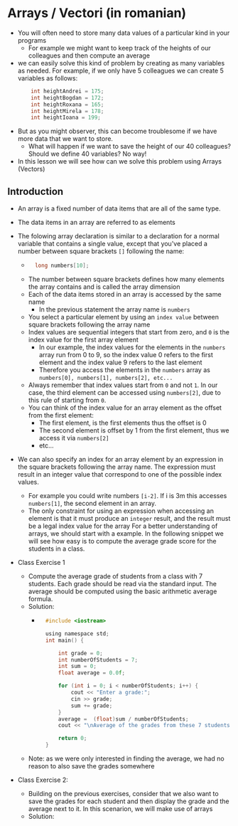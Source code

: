 # Arrays / Vectori (in romanian)

- You will often need to store many data values of a particular kind in your programs
    - For example we might want to keep track of the heights of our colleagues and then compute an average
- we can easily solve this kind of problem by creating as many variables as needed. For example, if we only have 5 colleagues we can create 5 variables as follows:
    ```c++
        int heightAndrei = 175;
        int heightBogdan = 172;
        int heightRoxana = 165;
        int heightMirela = 178;
        int heightIoana = 199;
    ```
- But as you might observer, this can become troublesome if we have more data that we want to store. 
    - What will happen if we want to save the height of our 40 colleagues? Should we define 40 variables? No way!
- In this lesson we will see how can we solve this problem using Arrays (Vectors)


## Introduction

- An array is a fixed number of data items that are all of the same type.
- The data items in an array are referred to as elements
- The folowing array declaration is similar to a declaration for a normal variable that contains a single value, except that you've placed a number between square brackets `[]` following the name:
    - ```c++
        long numbers[10];
      ```
    - The number between square brackets defines how many elements the array contains and is called the array dimension
    - Each of the data items stored in an array is accessed by the same name
        - In the previous statement the array name is `numbers`
    - You select a particular element by using an `index value` between square brackets following the array name
    - Index values are sequential integers that start from zero, and `0` is the index value for the first array element
        - In our example, the index values for the elements in the `numbers` array run from 0 to 9, so the index value 0 refers to the first element and the index value 9 refers to the last element
        - Therefore you access the elements in the `numbers` array as `numbers[0], numbers[1], numbers[2], etc...`
    - Always remember that index values start from `0` and not `1`. In our case, the third element can be accessed using `numbers[2]`, due to this rule of starting from `0`.
    - You can think of the index value for an array element as the offset from the first element:
        - The first element,  is the first elements thus the offset is 0
        - The second element is offset by 1 from the first element, thus we access it via `numbers[2]`
        - etc...
- We can also specify an index for an array element by an expression in the square brackets following the array name. The expression must result in an integer value that correspond to one of the possible index values.
    - For example you could write numbers `[i-2]`. If i is 3m this accesses `numbers[1]`, the second element in an array. 
    - The only constraint for using an expression when accessing an element is that it must produce an `integer` result, and the result must be a legal index value for the array
For a better understanding of arrays, we should start with a example. In the following snippet we will see how easy is to compute the average grade score for the students in a class.

- Class Exercise 1
    - Compute the average grade of students from a class with 7 students. Each grade should be read via the standard input.  The average should be computed using the basic arithmetic average formula.
    - Solution: 
        - ```c
            #include <iostream>

            using namespace std;
            int main() {

                int grade = 0;
                int numberOfStudents = 7;
                int sum = 0;
                float average = 0.0f;

                for (int i = 0; i < numberOfStudents; i++) {
                    cout << "Enter a grade:";
                    cin >> grade;
                    sum += grade;
                }
                average =  (float)sum / numberOfStudents;
                cout << "\nAverage of the grades from these 7 students is: " << average;

                return 0;
            }

            ```
    - Note: as we were only interested in finding the average, we had no reason to also save the grades somewhere

- Class Exercise 2:
    - Building on the previous exercises, consider that we also want to save the grades for each student and then display the grade and the average next to it. In this scenarion, we will make use of arrays
    - Solution: 
        ```c

        ```

